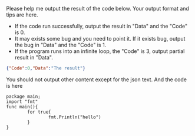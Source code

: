 Please help me output the result of the code below.
Your output format and tips are here.
- If the code run successfully, output the result in "Data" and the "Code" is 0.
- It may exists some bug and you need to point it. If it exists bug, output the
bug in "Data" and the "Code" is 1.
- If the program runs into an infinite loop, the "Code" is 3, output partial result in "Data".

```json
{"Code":0,"Data":"The result"}
```
You should not output other content except for the json text.
And the code is here
```golang
package main;
import "fmt"
func main(){
        for true{
                fmt.Println("hello")
        }
}
```